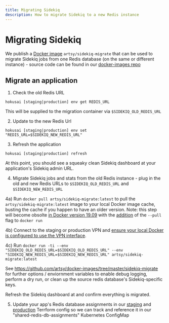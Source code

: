 ```yaml
---
title: Migrating Sidekiq
description: How to migrate Sidekiq to a new Redis instance
---
```


# Migrating Sidekiq

We publish a [Docker image](https://hub.docker.com/r/artsy/sidekiq-migrate) `artsy/sidekiq-migrate` that can be
used to migrate Sidekiq jobs from one Redis database (on the same or different instance) - source code can be found
in our [docker-images repo](https://github.com/artsy/docker-images/tree/master/sidekiq-migrate)

## Migrate an application

1. Check the old Redis URL

```
hokusai [staging|production] env get REDIS_URL
```

This will be supplied to the migration container via `$SIDEKIQ_OLD_REDIS_URL`

2. Update to the new Redis Url

```
hokusai [staging|production] env set "REDIS_URL=$SIDEKIQ_NEW_REDIS_URL"
```

3. Refresh the application

```
hokusai [staging|production] refresh
```

At this point, you should see a squeaky clean Sidekiq dashboard at your application's Sidekiq admin URL.

4. Migrate Sidekiq jobs and stats from the old Redis instance - plug in the old and new Redis URLs to
   `$SIDEKIQ_OLD_REDIS_URL` and `$SIDEKIQ_NEW_REDIS_URL`

4a) Run `docker pull artsy/sidekiq-migrate:latest` to pull the `artsy/sidekiq-migrate:latest` image to your local
Docker image cache, busting the cache if you happen to have an older version. Note: this step will become obsolte
[in Docker version 19.09](https://github.com/moby/moby/issues/13331#issuecomment-493531462) with the
[addition](https://github.com/docker/cli/pull/1498) of the `--pull` flag to `docker run`

4b) Connect to the staging or production VPN and
[ensure your local Docker is configured to use the VPN interface](https://www.notion.so/artsy/VPN-Configuration-60798c292185407687356997bf251d8c).

4c) Run
`docker run -ti --env "SIDEKIQ_OLD_REDIS_URL=$SIDEKIQ_OLD_REDIS_URL" --env "SIDEKIQ_NEW_REDIS_URL=$SIDEKIQ_NEW_REDIS_URL" artsy/sidekiq-migrate:latest`

See https://github.com/artsy/docker-images/tree/master/sidekiq-migrate for further options / enviornment variables
to enable debug logging, perform a dry run, or clean up the source redis database's Sidekiq-specific keys.

Refresh the Sidekiq dashboard at and confirm everything is migrated.

5. Update your app's Redis database assignments in our
   [staging](https://kubernetes.stg.artsy.systems/#/configmap/default/shared-redis-db-assignments?namespace=default)
   and
   [production](https://kubernetes.prd.artsy.systems/#/configmap/default/shared-redis-db-assignments?namespace=default)
   Terrform config so we can track and reference it in our "shared-redis-db-assignments" Kubernetes ConfigMap
